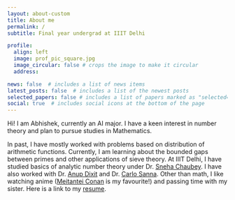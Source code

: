 ```yaml
---
layout: about-custom
title: About me
permalink: /
subtitle: Final year undergrad at IIIT Delhi

profile:
  align: left
  image: prof_pic_square.jpg
  image_circular: false # crops the image to make it circular
  address: 

news: false  # includes a list of news items
latest_posts: false  # includes a list of the newest posts
selected_papers: false # includes a list of papers marked as "selected={true}"
social: true  # includes social icons at the bottom of the page
---
```


Hi! I am Abhishek, currently an AI major. I have a keen interest in number theory and plan to pursue studies in Mathematics. 

In past, I have mostly worked with problems based on distribution of arithmetic functions. Currently, I am learning about the bounded gaps between primes and other applications of sieve theory. At IIIT Delhi, I have studied basics of analytic number theory under Dr. [Sneha Chaubey](https://www.iiitd.ac.in/sneha). I have also worked with Dr. [Anup Dixit](https://www.imsc.res.in/~anupdixit/) and Dr. [Carlo Sanna](https://sites.google.com/view/carlo-sanna-math). Other than math, I like watching anime ([Meitantei Conan](https://www.detectiveconanworld.com/wiki/Main_Page) is my favourite!) and passing time with my sister. Here is a link to my [resume](https://drive.google.com/file/d/1d2LWJ3342Cco_QuRnZzPX63-DINzfoOJ/view?usp=sharing).


